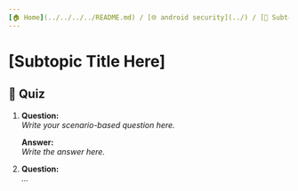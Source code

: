 ```yaml
---
[🏠 Home](../../../../README.md) / [🌐 android security](../) / [🔎 Subtopic Name](./quiz.md)
---
```


# [Subtopic Title Here]

## 🧪 Quiz

1. **Question:**  
   _Write your scenario-based question here._

   **Answer:**  
   _Write the answer here._

2. **Question:**  
   _..._
